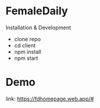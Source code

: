 # FemaleDaily

Installation & Development
- clone repo
- cd client
- npm install
- npm start

# Demo
link: https://fdhomepage.web.app/#
